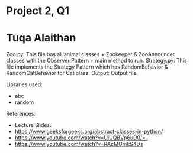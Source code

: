 # Project 2, Q1
# Tuqa Alaithan

Zoo.py: This file has all animal classes + Zookeeper & ZooAnnouncer classes with the Observer Pattern + main method to run.
Strategy.py: This file implements the Strategy Pattern which has RandomBehavior & RandomCatBehavior for Cat class.
Output: Output file.

Libraries used:
- abc
- random

References:
- Lecture Slides.
- https://www.geeksforgeeks.org/abstract-classes-in-python/
- https://www.youtube.com/watch?v=UiUQBVp6uD0/=-
- https://www.youtube.com/watch?v=RAcMOmkS4Ds
